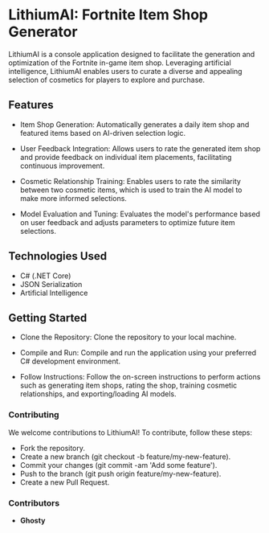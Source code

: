 # LithiumAI: Fortnite Item Shop Generator
LithiumAI is a console application designed to facilitate the generation and optimization of the Fortnite in-game item shop. Leveraging artificial intelligence, LithiumAI enables users to curate a diverse and appealing selection of cosmetics for players to explore and purchase.

## Features
- Item Shop Generation: Automatically generates a daily item shop and featured items based on AI-driven selection logic.

- User Feedback Integration: Allows users to rate the generated item shop and provide feedback on individual item placements, facilitating continuous improvement.

- Cosmetic Relationship Training: Enables users to rate the similarity between two cosmetic items, which is used to train the AI model to make more informed selections.

- Model Evaluation and Tuning: Evaluates the model's performance based on user feedback and adjusts parameters to optimize future item selections.

## Technologies Used
- C# (.NET Core)
- JSON Serialization
- Artificial Intelligence

## Getting Started
- Clone the Repository: Clone the repository to your local machine.

- Compile and Run: Compile and run the application using your preferred C# development environment.

- Follow Instructions: Follow the on-screen instructions to perform actions such as generating item shops, rating the shop, training cosmetic relationships, and exporting/loading AI models.

### Contributing
We welcome contributions to LithiumAI! To contribute, follow these steps:

- Fork the repository.
- Create a new branch (git checkout -b feature/my-new-feature).
- Commit your changes (git commit -am 'Add some feature').
- Push to the branch (git push origin feature/my-new-feature).
- Create a new Pull Request.
### Contributors
- **Ghosty**
